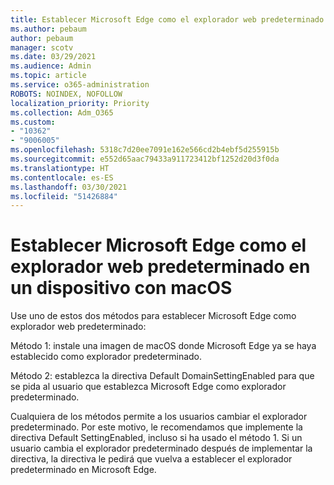 ```yaml
---
title: Establecer Microsoft Edge como el explorador web predeterminado en un dispositivo con macOS
ms.author: pebaum
author: pebaum
manager: scotv
ms.date: 03/29/2021
ms.audience: Admin
ms.topic: article
ms.service: o365-administration
ROBOTS: NOINDEX, NOFOLLOW
localization_priority: Priority
ms.collection: Adm_O365
ms.custom:
- "10362"
- "9006005"
ms.openlocfilehash: 5318c7d20ee7091e162e566cd2b4ebf5d255915b
ms.sourcegitcommit: e552d65aac79433a911723412bf1252d20d3f0da
ms.translationtype: HT
ms.contentlocale: es-ES
ms.lasthandoff: 03/30/2021
ms.locfileid: "51426884"
---
```

# <a name="set-microsoft-edge-as-the-default-browser-on-a-macos-device"></a>Establecer Microsoft Edge como el explorador web predeterminado en un dispositivo con macOS

Use uno de estos dos métodos para establecer Microsoft Edge como explorador web predeterminado:

Método 1: instale una imagen de macOS donde Microsoft Edge ya se haya establecido como explorador predeterminado.

Método 2: establezca la directiva Default DomainSettingEnabled para que se pida al usuario que establezca Microsoft Edge como explorador predeterminado.

Cualquiera de los métodos permite a los usuarios cambiar el explorador predeterminado. Por este motivo, le recomendamos que implemente la directiva Default SettingEnabled, incluso si ha usado el método 1. Si un usuario cambia el explorador predeterminado después de implementar la directiva, la directiva le pedirá que vuelva a establecer el explorador predeterminado en Microsoft Edge.

